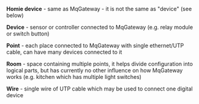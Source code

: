 **Homie device** - same as MqGateway - it is not the same as "device" (see below)

**Device** - sensor or controller connected to MqGateway (e.g. relay module or switch button)

**Point** - each place connected to MqGateway with single ethernet/UTP cable, can have many devices connected to it

**Room** - space containing multiple points, it helps divide configuration into logical parts, but has currently no other influence on how MqGateway works (e.g. kitchen which has multiple light switches)

**Wire** - single wire of UTP cable which may be used to connect one digital device
